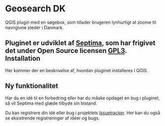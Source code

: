 Geosearch DK
==============

QGIS plugin med en søgebox, som tillader brugeren lynhurtigt at zoome til navngivne steder i Danmark.

Pluginet er udviklet af [Septima](http://www.septima.dk), som har frigivet det under Open Source licensen [GPL3](http://www.gnu.org/licenses/gpl.html).
Installation
--------------
Her kommer der en beskrivelse af, hvordan pluginet installeres i QGIS.

Ny funktionalitet
-----------------
Har du en idé til en forbedring eller har du måske opdaget en bug i pluginet, så vil Septima med glæde tilbyde sin bistand.

Du kan registrere din idé eller bug i projektets [Issuetracker](../../issues). Her kan du også se eksistrende registreringer af idéer og bugs.
